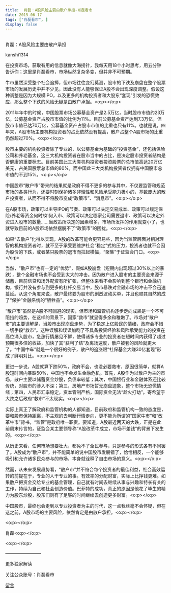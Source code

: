 ```yaml
---
title:  肖磊：A股风险主要由散户承担-肖磊看市
date: 2015-06-17
tags: ["肖磊看市", ]
display: false
---
```



## 



肖磊：A股风险主要由散户承担




kanshi1314




在投资市场，获取有用的信息就像大海捞针，我每天用18个小时思考，用五分钟告诉你；这里是肖磊看市，市场纵然复杂多变，但并非不可预期。


牛市虽然深受整个社会追捧，但市场往往变幻莫测，股市的下跌及崩盘在整个股票市场的发展历史中并不少见，因此没有人能够保证A股不会出现深度调整。假设这种调整是因为大规模IPO，以及更多的机构投资者和大股东“套现”引发的恐慌效应，那么整个下跌的风险无疑是由散户承担。<o:p></o:p>

2011年年中的时候，中国股票市场公募基金资产是2.5万亿，当时股市市值约23万亿，公募基金资产占股市市值的比例为11%。目前公募基金资产达到7.3万亿，但股市市值已达70万亿，公募基金资产占股市市值的比重也只有11%。也就是说，四年来，A股市场主要机构投资者的占比依然没有提高，散户占整个A股市场的比重仍然超过70%。<o:p></o:p>

股市主要的机构投资者除了专业的，以公募基金为基础的“投资基金”，还包括保险公司和养老基金，这三大机构投资者在股市当中的占比，是决定股市投资者结构是否健康的重要标志。目前美国此三大类机构投资者投资股票的总市值高达20万亿美元，占美国股票总市值的80%，而中国此三大类机构投资者仅拥有中国股市总市值的不到15%。<o:p></o:p>

中国股市“散户市”带来的结果就是政府不得不更多的参与其中，不仅要监管和规范市场的各类行为，还要时刻保护诸多非理性和风险承受能力极小的，基数庞大的散户投资者，从而不得不将股市变成“政策市”、“消息市”。<o:p></o:p>

在A股市场，政策可以主导IPO的节奏、政策可以决定交易成本、政策可以规定保险/养老等资金何时/如何入市、政策可以决定哪家公司需要退市、政策可以决定外资进入股市的数量……当政策所决定的因素增多，市场所发挥的作用就变小了，也就导致目前的A股市场依然摆脱不了“政策市”的困扰。<o:p></o:p>

如果“去散户”化得以实现，A股的改革可能会更容易些，因为当监管层面对相对理智的机构投资者时，就不至于承受要维护社会“稳定”式的压力，投资者也就不会因为股价的下跌，或者某只股票的退市而拉起横幅，“聚集”于证监会门口。<o:p></o:p>

当然，“散户市”也有一定的“优势”，假如A股崩盘（短期内出现超过30%以上的暴跌），整个金融市场也不会受到太大的冲击。因为散户进入股市的主要资金来源于储蓄，目前信贷和场外配资有所扩张，但整体来看不会影响到整个银行和金融机构，银行并没有参与到更多的杠杆交易当中，股市暴跌对金融市场的冲击不会迅速蔓延。从这个角度来说，散户最终要为股市的剧烈波动买单，并且也顺其自然的成了“保护”金融系统的“牺牲品”。<o:p></o:p>

“散户市”虽然是A股不可回避的现实，但市场和监管机构逐步走向成熟是一个不可阻挡的趋势，在这样的背景下，国家“救市”就显得多余和稚嫩了。市场对“散户市”的主要误解是，当股市出现崩盘走势，为了稳定上亿股民的情绪，政府会不惜一切手段“救市”。这种误解和误读加剧了不具备投资经验和风险承受能力的投资在高位涌入股市，急涨行情屡见不鲜，使得诸多专业的投资者在短时间内获得了超过预期很多倍的收益，加快了其“获利了结”及离场速度，散户被套的风险就更大了。“中国中车”就是一个很好的例子，散户的追涨跟“社保基金大赚30亿套现”形成了鲜明对比。<o:p></o:p>

更进一步说，A股就算下跌50%，政府不会，也没必要救市，原因很简单，就算A股短时间内暴跌50%，中国也不会发生金融危机。首先，A股作为以散户为主的市场，散户主要以储蓄资金炒股，负债率较低；其次，中国银行业和金融体系还比较传统，对股市的涉入不深；第三，房地产市场暂无崩盘迹象，整个市场无恐慌情绪；第四，人民币汇率稳定，资本管制严格，国际资金无法“趁火打劫”。寄希望于大跌之后政府“救市”不太现实。<o:p></o:p>

实际上真正了解政府和监管机构的人都知道，目前政府和监管机构一致的态度是，要和股市保持距离，不主观的去判断行情走向，更不能为所谓的“国家牛市”和“改革牛市”背书，“监管”是政府唯一职责。要知道，A股最近两天的大跌，正是在此前周末传言的，证监会某主要领导称“A股改革牛成立，市场不差钱”的背景下发生的。<o:p></o:p>

从历史来看，任何市场想要壮大，都免不了全民参与，只是参与的形式各有不同罢了。A股成为“散户市”，并不能简单的说中国股市发展错了，恰恰相反，一个能够吸引和允许诸多民众参与的市场，本身就诠释了自由市场的意义。<o:p></o:p>

然而，从未来发展趋势看，“散户市”并不符合每个投资者的最佳利益，社会高效运转的前提在于，专业的人干专业的事。有效率的分配财富，实际上比挣钱更难。如果散户把资金交给专业的基金管理，自己就有时间去继续从事与兴趣和特长有关的工作，持续为自己和社会创造价值。巴菲特的成功，真正的原因是他花了毕生的精力为股东炒股，股东们则有了足够的时间继续去创造更多财富。<o:p></o:p>

中国股市，最终也会走到以专业投资者为主的时代，这一点我丝毫不会怀疑，但在这之前，A股市场的主要风险，依然肯定是由散户承担。<o:p></o:p>

<o:p></o:p>

肖磊<o:p></o:p>

<o:p></o:p>





————————



更多独家解读

关注公众账号：肖磊看市











[留言](javascript:;)
